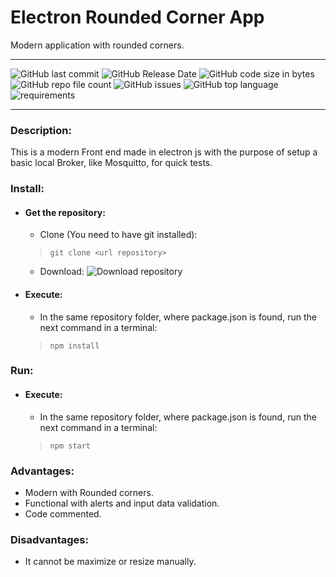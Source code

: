 # Electron Rounded Corner App
Modern application with rounded corners. 

<hr>

![GitHub last commit](https://img.shields.io/github/last-commit/jgomez109/electron-rounded-corner-app?logo=Github)
![GitHub Release Date](https://img.shields.io/github/release-date/jgomez109/electron-rounded-corner-app?logo=github)
![GitHub code size in bytes](https://img.shields.io/github/languages/code-size/jgomez109/electron-rounded-corner-app?logo=github)
![GitHub repo file count](https://img.shields.io/github/directory-file-count/jgomez109/electron-rounded-corner-app?logo=github)
![GitHub issues](https://img.shields.io/github/issues/jgomez109/electron-rounded-corner-app?logo=github)
![GitHub top language](https://img.shields.io/github/languages/top/jgomez109/electron-rounded-corner-app?logo=github)
![requirements](https://img.shields.io/badge/Requirements-Node%20js-green)

<hr>

### Description:
This is a modern Front end made in electron js with the purpose of setup a basic local Broker, like Mosquitto, for quick tests.

### Install:
+ #### Get the repository:
  - Clone (You need to have git installed):
  > ```git clone <url repository> ```
  - Download:
  ![Download repository](#)

+ #### Execute:
  - In the same repository folder, where package.json is found, run the next command in a terminal: 
  > ```npm install```
  

### Run:
+ #### Execute:
  - In the same repository folder, where package.json is found, run the next command in a terminal: 
  > ```npm start```
  
### Advantages:
- Modern with Rounded corners.
- Functional with alerts and input data validation.
- Code commented.

### Disadvantages:
- It cannot be maximize or resize manually.
  
